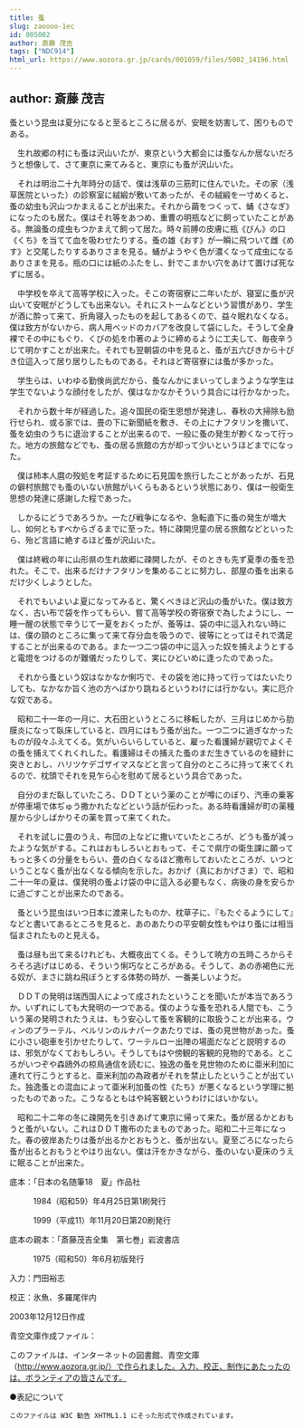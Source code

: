 ```yaml
---
title: 蚤
slug: zaoooo-1ec
id: 005002
author: 斎藤 茂吉
tags: ["NDC914"]
html_url: https://www.aozora.gr.jp/cards/001059/files/5002_14196.html
---
```


## author: 斎藤 茂吉

蚤という昆虫は夏分になると至るところに居るが、安眠を妨害して、困りものである。

　生れ故郷の村にも蚤は沢山いたが、東京という大都会には蚤なんか居ないだろうと想像して、さて東京に来てみると、東京にも蚤が沢山いた。

　それは明治二十九年時分の話で、僕は浅草の三筋町に住んでいた。その家（浅草医院といった）の診察室に絨緞が敷いてあったが、その絨緞を一寸めくると、蚤の幼虫も沢山つかまえることが出来た。それから繭をつくって、蛹《さなぎ》になったのも居た。僕はそれ等をあつめ、重曹の明瓶などに飼っていたことがある。無論蚤の成虫もつかまえて飼って居た。時々前膊の皮膚に瓶《びん》の口《くち》を当てて血を吸わせたりする。蚤の雄《おす》が一瞬に飛ついて雌《めす》と交尾したりするありさまを見る。蛹がようやく色が濃くなって成虫になるありさまを見る。瓶の口には紙のふたをし、針でこまかい穴をあけて置けば死なずに居る。

　中学校を卒えて高等学校に入った。そこの寄宿寮に二年いたが、寝室に蚤が沢山いて安眠がどうしても出来ない。それにストームなどという習慣があり、学生が酒に酔って来て、折角寝入ったものを起してあるくので、益々眠れなくなる。僕は致方がないから、病人用ベッドのカバアを改良して袋にした。そうして全身裸でその中にもぐり、くびの処を巾著のように締めるように工夫して、毎夜辛うじて明かすことが出来た。それでも翌朝袋の中を見ると、蚤が五六ぴきから十ぴき位這入って居り居りしたものである。それほど寄宿寮には蚤が多かった。

　学生らは、いわゆる勤倹尚武だから、蚤なんかにまいってしまうような学生は学生でないような顔付をしたが、僕はなかなかそういう具合には行かなかった。

　それから数十年が経過した。追々国民の衛生思想が発達し、春秋の大掃除も励行せられ、或る家では、畳の下に新聞紙を敷き、その上にナフタリンを撒いて、蚤を幼虫のうちに退治することが出来るので、一般に蚤の発生が尠くなって行った。地方の旅館などでも、蚤の居る旅館の方が却って少いというほどまでになった。

　僕は柿本人麿の歿処を考証するために石見国を旅行したことがあったが、石見の僻村旅館でも蚤のいない旅館がいくらもあるという状態にあり、僕は一般衛生思想の発達に感謝した程であった。

　しかるにどうであろうか。一たび戦争になるや、急転直下に蚤の発生が増大し、如何ともすべからざるまでに至った。特に疎開児童の居る旅館などといったら、殆ど言語に絶するほど蚤が沢山いた。

　僕は終戦の年に山形県の生れ故郷に疎開したが、そのときも先ず夏季の蚤を恐れた。そこで、出来るだけナフタリンを集めることに努力し、部屋の蚤を出来るだけ少くしようとした。

　それでもいよいよ夏になってみると、驚くべきほど沢山の蚤がいた。僕は致方なく、古い布で袋を作ってもらい、嘗て高等学校の寄宿寮で為したようにし、一睡一醒の状態で辛うじて一夏をおくったが、蚤等は、袋の中に這入れない時には、僕の頸のところに集って来て存分血を吸うので、彼等にとってはそれで満足することが出来るのである。また一つ二つ袋の中に這入った奴を捕えようとすると電燈をつけるのが難儀だったりして、実にひどいめに逢ったのであった。

　それから蚤という奴はなかなか悧巧で、その袋を池に持って行ってはたいたりしても、なかなか旨く池の方へばかり跳ねるというわけには行かない。実に厄介な奴である。

　昭和二十一年の一月に、大石田というところに移転したが、三月はじめから肋膜炎になって臥床していると、四月にはもう蚤が出た。一つ二つに過ぎなかったものが段々ふえてくる。気がいらいらしていると、雇った看護婦が親切でよくその蚤を捕えてくれくれした。看護婦はその捕えた蚤のまだ生きているのを縫針に突きとおし、ハリツケデゴザイマスなどと言って自分のところに持って来てくれるので、枕頭でそれを見乍ら心を慰めて居るという具合であった。

　自分のまだ臥していたころ、ＤＤＴという薬のことが噂にのぼり、汽車の乗客が停車場で体ぢゅう撒かれたなどという話が伝わった。ある時看護婦が町の薬種屋から少しばかりその薬を買って来てくれた。

　それを試しに畳のうえ、布団の上などに撒いていたところが、どうも蚤が減ったような気がする。これはおもしろいとおもって、そこで県庁の衛生課に願ってもっと多くの分量をもらい、畳の白くなるほど撒布しておいたところが、いつということなく蚤が出なくなる傾向を示した。おかげ（真におかげさま）で、昭和二十一年の夏は、僕発明の蚤よけ袋の中に這入る必要もなく、病後の身を安らかに過ごすことが出来たのである。

　蚤という昆虫はいつ日本に渡来したものか、枕草子に、『もたぐるようにして』などと書いてあるところを見ると、あのあたりの平安朝女性もやはり蚤には相当悩まされたものと見える。

　蚤は昼も出て来るけれども、大概夜出てくる。そうして暁方の五時ころからそろそろ逃げはじめる、そういう悧巧なところがある。そうして、あの赤褐色に光る奴が、まさに跳ね飛ぼうとする体勢の時が、一番美しいようだ。

　ＤＤＴの発明は瑞西国人によって成されたということを聞いたが本当であろうか。いずれにしても大発明の一つである。僕のような蚤を恐れる人間でも、こういう薬の発明されたうえは、もう安心して蚤を客観的に取扱うことが出来る。ウィンのプラーテル、ベルリンのルナパークあたりでは、蚤の見世物があった。蚤に小さい砲車を引かせたりして、ワーテルロー出陣の場面だなどと説明するのは、邪気がなくておもしろい。そうしてもはや傍観的客観的見物的である。ところがいつぞや森鴎外の椋鳥通信を読むに、独逸の蚤を見世物のために亜米利加に連れて行こうとすると、亜米利加の為政者がそれを禁止したということが出ていた。独逸蚤との混血によって亜米利加蚤の性《たち》が悪くなるという学理に拠ったものであった。こうなるともはや純客観というわけにはいかない。

　昭和二十二年の冬に疎開先を引きあげて東京に帰って来た。蚤が居るかとおもうと蚤がいない。これはＤＤＴ撒布のたまものであった。昭和二十三年になった。春の彼岸あたりは蚤が出るかとおもうと、蚤が出ない。夏至ごろになったら蚤が出るとおもうとやはり出ない。僕は汗をかきながら、蚤のいない夏床のうえに眠ることが出来た。













底本：「日本の名随筆18　夏」作品社


　　　1984（昭和59）年4月25日第1刷発行

　　　1999（平成11）年11月20日第20刷発行

底本の親本：「斎藤茂吉全集　第七巻」岩波書店

　　　1975（昭和50）年6月初版発行

入力：門田裕志

校正：氷魚、多羅尾伴内

2003年12月12日作成

青空文庫作成ファイル：

このファイルは、インターネットの図書館、青空文庫（http://www.aozora.gr.jp/）で作られました。入力、校正、制作にあたったのは、ボランティアの皆さんです。











●表記について


	このファイルは W3C 勧告 XHTML1.1 にそった形式で作成されています。
